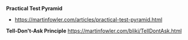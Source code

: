 **Practical Test Pyramid**
- https://martinfowler.com/articles/practical-test-pyramid.html

**Tell-Don't-Ask Principle**
https://martinfowler.com/bliki/TellDontAsk.html

